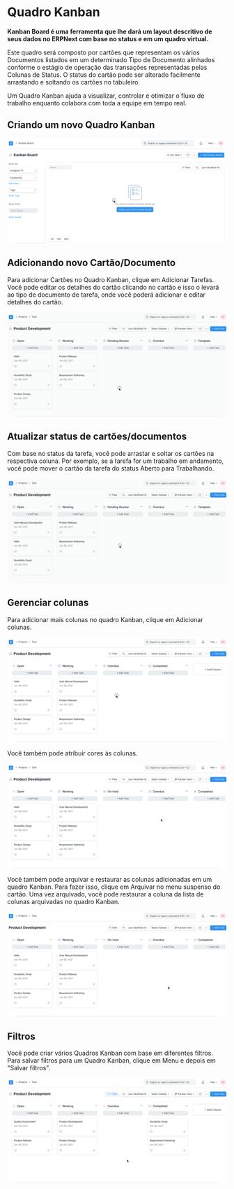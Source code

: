 # Quadro Kanban


**Kanban Board é uma ferramenta que lhe dará um layout descritivo de seus dados no ERPNext com base no status e em um quadro virtual.**


Este quadro será composto por cartões que representam os vários Documentos listados em um determinado Tipo de Documento alinhados conforme o estágio de operação das transações representadas pelas Colunas de Status. O status do cartão pode ser alterado facilmente arrastando e soltando os cartões no tabuleiro.


Um Quadro Kanban ajuda a visualizar, controlar e otimizar o fluxo de trabalho enquanto colabora com toda a equipe em tempo real.


## Criando um novo Quadro Kanban


![Novo Quadro Kanban](/files/create-kanban-board.gif)


## Adicionando novo Cartão/Documento


Para adicionar Cartões no Quadro Kanban, clique em Adicionar Tarefas. Você pode editar os detalhes do cartão clicando no cartão e isso o levará ao tipo de documento de tarefa, onde você poderá adicionar e editar detalhes do cartão.


![Adicionar novo cartão no quadro Kanban](/files/add-card-in-kanban-board.gif)


## Atualizar status de cartões/documentos


Com base no status da tarefa, você pode arrastar e soltar os cartões na respectiva coluna. Por exemplo, se a tarefa for um trabalho em andamento, você pode mover o cartão da tarefa do status Aberto para Trabalhando.


![Atualizar cartões no quadro Kanban](/files/update-kanban-board.gif)


## Gerenciar colunas


Para adicionar mais colunas no quadro Kanban, clique em Adicionar colunas.


![Adicionar nova coluna no quadro Kanban](/files/add-column-in-kanban-board.gif)


Você também pode atribuir cores às colunas.


![Adicionar cores aos cartões](/files/add-colour-in-kanban-board.gif)


Você também pode arquivar e restaurar as colunas adicionadas em um quadro Kanban. Para fazer isso, clique em Arquivar no menu suspenso do cartão. Uma vez arquivado, você pode restaurar a coluna da lista de colunas arquivadas no quadro Kanban.


![Coluna do quadro Kanban de arquivo](/files/archive-kanban-board-column.gif)


## Filtros


Você pode criar vários Quadros Kanban com base em diferentes filtros. Para salvar filtros para um Quadro Kanban, clique em Menu e depois em "Salvar filtros".


![Salvar filtros no quadro Kanban](/files/filter-cards-in-kanban-board.gif)